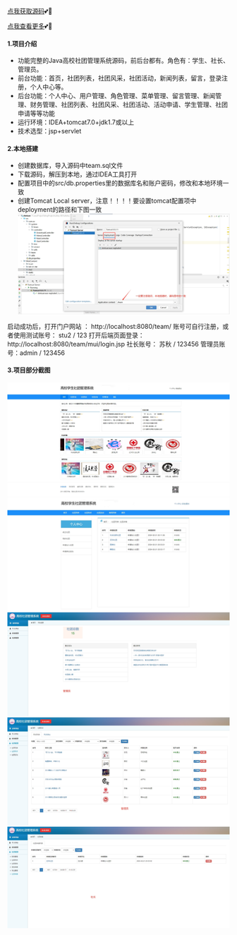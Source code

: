 [点我获取源码](https://x-x.fun/e/OUf380e203kC5)💕🤞


[点我查看更多](http://blog.cyrobot.top/blog)💕🤞

#### 1.项目介绍
- 功能完整的Java高校社团管理系统源码，前后台都有。角色有：学生、社长、管理员。
- 前台功能：首页，社团列表，社团风采，社团活动，新闻列表，留言，登录注册，个人中心等。
- 后台功能：个人中心、用户管理、角色管理、菜单管理、留言管理、新闻管理、财务管理、社团列表、社团风采、社团活动、活动申请、学生管理、社团申请等等功能
- 运行环境：IDEA+tomcat7.0+jdk1.7或以上
- 技术选型：jsp+servlet

#### 2.本地搭建
- 创建数据库，导入源码中team.sql文件
- 下载源码，解压到本地，通过IDEA工具打开
- 配置项目中的src/db.properties里的数据库名和账户密码，修改和本地环境一致
- 创建Tomcat Local server，注意！！！！要设置tomcat配置项中deployment的路径和下图一致
![输入图片说明](6.png)

启动成功后，打开门户网站 ： http://localhost:8080/team/  账号可自行注册，或者使用测试账号： stu2 / 123
打开后端页面登录：http://localhost:8080/team/mui/login.jsp  社长账号： 苏秋 / 123456   管理员账号：admin / 123456

#### 3.项目部分截图
![输入图片说明](1.png)![输入图片说明](2.png)![输入图片说明](3.png)![输入图片说明](4.png)![输入图片说明](5.png)